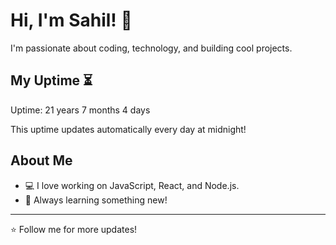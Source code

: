 # Hi, I'm Sahil! 👋

I'm passionate about coding, technology, and building cool projects.

## My Uptime ⏳
Uptime: 21 years 7 months 4 days

This uptime updates automatically every day at midnight!

## About Me
- 💻 I love working on JavaScript, React, and Node.js.
- 🎯 Always learning something new!

---

⭐️ Follow me for more updates!
